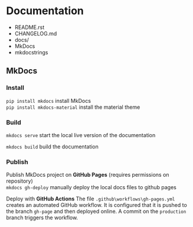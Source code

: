 # Documentation

- README.rst
- CHANGELOG.md
- docs/
- MkDocs
- mkdocstrings


## MkDocs

### Install
`pip install mkdocs` install MkDocs <br>
`pip install mkdocs-material` install the material theme <br>

### Build
`mkdocs serve` start the local live version of the documentation

`mkdocs build` build the documentation

### Publish
Publish MkDocs project on **GitHub Pages** (requires permissions on repository) <br>
`mkdocs gh-deploy` manually deploy the local docs files to github pages

Deploy with **GitHub Actions** 
The file `.github\workflows\gh-pages.yml` creates an automated GitHub workflow.
It is configured that it is pushed to the branch `gh-page` and then deployed online.
A commit on the `production` branch triggers the workflow. 

